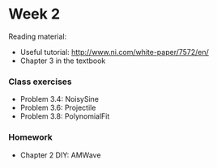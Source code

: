 # Week 2

Reading material:
* Useful tutorial: http://www.ni.com/white-paper/7572/en/
* Chapter 3 in the textbook

### Class exercises
* Problem 3.4: NoisySine
* Problem 3.6: Projectile
* Problem 3.8: PolynomialFit

### Homework
* Chapter 2 DIY: AMWave
